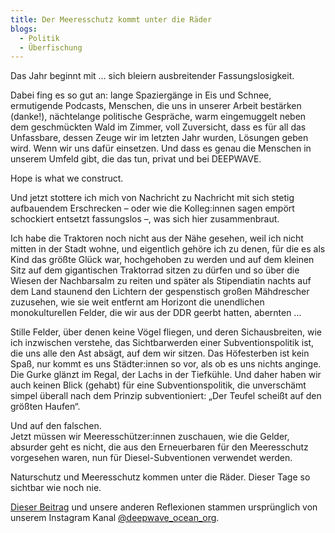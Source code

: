 ```yaml
---
title: Der Meeresschutz kommt unter die Räder
blogs:
  - Politik
  - Überfischung
---
```

Das Jahr beginnt mit … sich bleiern ausbreitender Fassungslosigkeit.

Dabei fing es so gut an: lange Spaziergänge in Eis und Schnee, ermutigende Podcasts, Menschen, die uns in unserer Arbeit bestärken (danke!), nächtelange politische Gespräche, warm eingemuggelt neben dem geschmückten Wald im Zimmer, voll Zuversicht, dass es für all das Unfassbare, dessen Zeuge wir im letzten Jahr wurden, Lösungen geben wird. Wenn wir uns dafür einsetzen. Und dass es genau die Menschen in unserem Umfeld gibt, die das tun, privat und bei DEEPWAVE.

Hope is what we construct.

Und jetzt stottere ich mich von Nachricht zu Nachricht mit sich stetig aufbauendem Erschrecken – oder wie die Kolleg:innen sagen empört schockiert entsetzt fassungslos –, was sich hier zusammenbraut.

Ich habe die Traktoren noch nicht aus der Nähe gesehen, weil ich nicht mitten in der Stadt wohne, und eigentlich gehöre ich zu denen, für die es als Kind das größte Glück war, hochgehoben zu werden und auf dem kleinen Sitz auf dem gigantischen Traktorrad sitzen zu dürfen und so über die Wiesen der Nachbarsalm zu reiten und später als Stipendiatin nachts auf dem Land staunend den Lichtern der gespenstisch großen Mähdrescher zuzusehen, wie sie weit entfernt am Horizont die unendlichen monokulturellen Felder, die wir aus der DDR geerbt hatten, abernten …

Stille Felder, über denen keine Vögel fliegen, und deren Sichausbreiten, wie ich inzwischen verstehe, das Sichtbarwerden einer Subventionspolitik ist, die uns alle den Ast absägt, auf dem wir sitzen. Das Höfesterben ist kein Spaß, nur kommt es uns Städter:innen so vor, als ob es uns nichts anginge. Die Gurke glänzt im Regal, der Lachs in der Tiefkühle. Und daher haben wir auch keinen Blick (gehabt) für eine Subventionspolitik, die unverschämt simpel überall nach dem Prinzip subventioniert: „Der Teufel scheißt auf den größten Haufen“.

Und auf den falschen.<br>Jetzt müssen wir Meeresschützer:innen zuschauen, wie die Gelder, absurder geht es nicht, die aus den Erneuerbaren für den Meeresschutz vorgesehen waren, nun für Diesel-Subventionen verwendet werden.

Naturschutz und Meeresschutz kommen unter die Räder. Dieser Tage so sichtbar wie noch nie.

<a href="https://www.instagram.com/p/C19tusBtMig/?hl=de" target="_blank" rel="noopener">Dieser Beitrag</a> und unsere anderen Reflexionen stammen ursprünglich von unserem Instagram Kanal <a href="https://www.instagram.com/deepwave_ocean_org/" target="_blank" rel="noopener">@deepwave_ocean_org</a>.